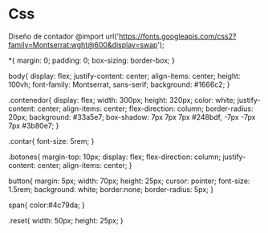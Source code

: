 # Css
Diseño de contador
@import url('https://fonts.googleapis.com/css2?family=Montserrat:wght@600&display=swap');

*{
    margin: 0;
    padding: 0;
    box-sizing: border-box;
}

body{
    display: flex;
    justify-content: center;
    align-items: center;
    height: 100vh;
    font-family: Montserrat, sans-serif;
    background: #1666c2;
}

.contenedor{
    display: flex;
    width: 300px;
    height: 320px;
    color: white;
    justify-content: center;
    align-items: center;
    flex-direction: column;
    border-radius: 20px;
    background: #33a5e7;
    box-shadow:  7px 7px 7px #248bdf,
             -7px -7px 7px #3b80e7;
}

.contar{
    font-size: 5rem;
}

.botones{
    margin-top: 10px;
    display: flex;
    flex-direction: column;
    justify-content: center;
    align-items: center;
}

button{
    margin: 5px;
    width: 70px;
    height: 25px;
    cursor: pointer;
    font-size: 1.5rem;
    background: white;
    border:none;
    border-radius: 5px;
}

span{
    color:#4c79da;
}

.reset{
    width: 50px;
    height: 25px;
}
